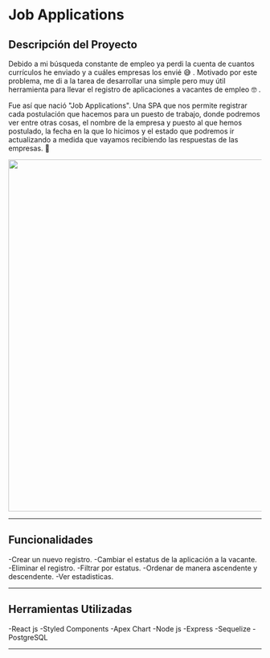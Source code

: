 <h1> Job Applications </h1>

<h2>Descripción del Proyecto </h2>

Debido a mi búsqueda constante de empleo ya perdi la cuenta de cuantos currículos he enviado y a cuáles empresas los envié 😅 . 
Motivado por este problema, me di a la tarea de desarrollar una simple pero muy útil herramienta para llevar el registro de aplicaciones a vacantes de empleo 🤓 .

Fue así que nació "Job Applications". Una SPA que nos permite registrar cada postulación que hacemos para un puesto de trabajo, donde podremos ver entre otras cosas, 
el nombre de la empresa y puesto al que hemos postulado, la fecha en la que lo hicimos y el estado que podremos ir actualizando a medida que vayamos recibiendo las 
respuestas de las empresas. 📝

<div align="center">
 <link rel="https://job-henna.vercel.app/" target="_blank" >
<img src="https://i.pinimg.com/originals/90/08/6b/90086ba86e68b81b16997a7267b8a8af.jpg" width="700px" />
  </link>
</div>
<hr>

<h2>Funcionalidades</h2>

-Crear un nuevo registro.
-Cambiar el estatus de la aplicación a la vacante.
-Eliminar el registro.
-Filtrar por estatus.
-Ordenar de manera ascendente y descendente.
-Ver estadisticas.
<hr>

<h2>Herramientas Utilizadas</h2>

-React js 
-Styled Components
-Apex Chart
-Node js
-Express
-Sequelize
-PostgreSQL
<hr>

